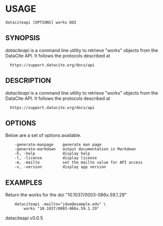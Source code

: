 
# USAGE

	dataciteapi [OPTIONS] works DOI

## SYNOPSIS


_dataciteapi_ is a command line utility to retrieve "works" objects
from the DataCite API. It follows the protocols described at
```	
  https://support.datacite.org/docs/api
```	


## DESCRIPTION


_dataciteapi_ is a command line utility to retrieve "works" objects
from the DataCite API. It follows the protocols described at
```	
  https://support.datacite.org/docs/api
```	


## OPTIONS

Below are a set of options available.

```
    -generate-manpage    generate man page
    -generate-markdown   output documentation in Markdown
    -h, -help            display help
    -l, -license         display license
    -m, -mailto          set the mailto value for API access
    -v, -version         display app version
```


## EXAMPLES


Return the works for the doi "10.1037/0003-066x.59.1.29"

```	
    dataciteapi -mailto="jdoe@example.edu" \
        works "10.1037/0003-066x.59.1.29"
```	



dataciteapi v0.0.5
